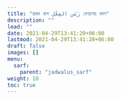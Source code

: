 ```yaml
---
title: "প্রথম ধাপ زَمَن الفِعْل ফেয়লের কাল"
description: ""
lead: ""
date: 2021-04-29T13:41:20+06:00
lastmod: 2021-04-29T13:41:20+06:00
draft: false
images: []
menu: 
  sarf:
    parent: "jadwalus_sarf"
weight: 10
toc: true
---
```



